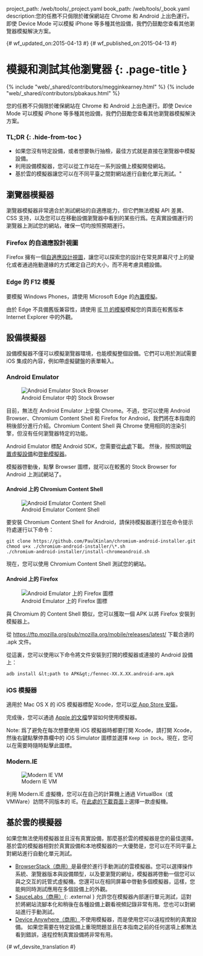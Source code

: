 project_path: /web/tools/_project.yaml
book_path: /web/tools/_book.yaml
description:您的任務不只侷限於確保網站在 Chrome 和 Android 上出色運行。即使 Device Mode 可以模擬 iPhone 等多種其他設備，我們仍鼓勵您查看其他瀏覽器模擬解決方案。

{# wf_updated_on:2015-04-13 #}
{# wf_published_on:2015-04-13 #}

# 模擬和測試其他瀏覽器 {: .page-title }

{% include "web/_shared/contributors/megginkearney.html" %}
{% include "web/_shared/contributors/pbakaus.html" %}

您的任務不只侷限於確保網站在 Chrome 和 Android 上出色運行。即使 Device Mode 可以模擬 iPhone 等多種其他設備，我們仍鼓勵您查看其他瀏覽器模擬解決方案。


### TL;DR {: .hide-from-toc }
- 如果您沒有特定設備，或者想要執行抽檢，最佳方式就是直接在瀏覽器中模擬設備。
- 利用設備模擬器，您可以從工作站在一系列設備上模擬開發網站。
- 基於雲的模擬器讓您可以在不同平臺之間對網站進行自動化單元測試。"


## 瀏覽器模擬器

瀏覽器模擬器非常適合於測試網站的自適應能力，但它們無法模擬 API 差異、CSS 支持，以及您可以在移動設備瀏覽器中看到的某些行爲。在真實設備運行的瀏覽器上測試您的網站，確保一切均按照預期運行。


### Firefox 的自適應設計視圖

Firefox 擁有一個[自適應設計視圖](https://developer.mozilla.org/en-US/docs/Tools/Responsive_Design_View)，讓您可以探索您的設計在常見屏幕尺寸上的變化或者通過拖動邊緣的方式確定自己的大小，而不用考慮具體設備。




### Edge 的 F12 模擬

要模擬 Windows Phones，請使用 Microsoft Edge 的[內置模擬](https://dev.modern.ie/platform/documentation/f12-devtools-guide/emulation/)。

由於 Edge 不具備舊版兼容性，請使用 [IE 11 的模擬](https://msdn.microsoft.com/en-us/library/dn255001(v=vs.85).aspx)模擬您的頁面在較舊版本 Internet Explorer 中的外觀。

## 設備模擬器

設備模擬器不僅可以模擬瀏覽器環境，也能模擬整個設備。它們可以用於測試需要 iOS 集成的內容，例如帶虛擬鍵盤的表單輸入。

### Android Emulator

<figure class="attempt-right">
  <img src="imgs/android-emulator-stock-browser.png" alt="Android Emulator Stock Browser">
  <figcaption>Android Emulator 中的 Stock Browser</figcaption>
</figure>

目前，無法在 Android Emulator 上安裝 Chrome。不過，您可以使用 Android Browser、Chromium Content Shell 和 Firefox for Android，我們將在本指南的稍後部分進行介紹。Chromium Content Shell 與 Chrome 使用相同的渲染引擎，但沒有任何瀏覽器特定的功能。

Android Emulator 標配 Android SDK，您需要從<a href="http://developer.android.com/sdk/installing/studio.html">此處</a>下載。
然後，按照說明<a href="http://developer.android.com/tools/devices/managing-avds.html">設置虛擬設備</a>和<a href="http://developer.android.com/tools/devices/emulator.html">啓動模擬器</a>。

模擬器啓動後，點擊 Browser 圖標，就可以在較舊的 Stock Browser for Android 上測試網站了。

#### Android 上的 Chromium Content Shell

<figure class="attempt-right">
  <img src="imgs/android-avd-contentshell.png" alt="Android Emulator Content Shell">
  <figcaption>Android Emulator Content Shell</figcaption>
</figure>

要安裝 Chromium Content Shell for Android，請保持模擬器運行並在命令提示符處運行以下命令：


    git clone https://github.com/PaulKinlan/chromium-android-installer.git
    chmod u+x ./chromium-android-installer/\*.sh
    ./chromium-android-installer/install-chromeandroid.sh

現在，您可以使用 Chromium Content Shell 測試您的網站。


#### Android 上的 Firefox

<figure class="attempt-right">
  <img src="imgs/ff-on-android-emulator.png" alt="Android Emulator 上的 Firefox 圖標">
  <figcaption>Android Emulator 上的 Firefox 圖標</figcaption>
</figure>

與 Chromium 的 Content Shell 類似，您可以獲取一個 APK 以將 Firefox 安裝到模擬器上。

從 <a href="https://ftp.mozilla.org/pub/mozilla.org/mobile/releases/latest/">https://ftp.mozilla.org/pub/mozilla.org/mobile/releases/latest/</a> 下載合適的 .apk 文件。

從這裏，您可以使用以下命令將文件安裝到打開的模擬器或連接的 Android 設備上：

    adb install &lt;path to APK&gt;/fennec-XX.X.XX.android-arm.apk


### iOS 模擬器

適用於 Mac OS X 的 iOS 模擬器標配 Xcode，您可以[從 App Store 安裝](https://itunes.apple.com/us/app/xcode/id497799835?ls=1&mt=12)。


完成後，您可以通過 [Apple 的文檔](https://developer.apple.com/library/prerelease/ios/documentation/IDEs/Conceptual/iOS_Simulator_Guide/Introduction/Introduction.html)學習如何使用模擬器。

Note: 爲了避免在每次想要使用 iOS 模擬器時都要打開 Xcode，請打開 Xcode，然後右鍵點擊停靠欄中的 iOS Simulator 圖標並選擇 `Keep in Dock`。現在，您可以在需要時隨時點擊此圖標。

### Modern.IE

<figure class="attempt-right">
  <img src="imgs/modern-ie-simulator.png" alt="Modern IE VM">
  <figcaption>Modern IE VM</figcaption>
</figure>

利用 Modern.IE 虛擬機，您可以在自己的計算機上通過 VirtualBox（或 VMWare）訪問不同版本的 IE。在<a href="https://modern.ie/en-us/virtualization-tools#downloads">此處的下載頁面</a>上選擇一款虛擬機。


## 基於雲的模擬器

如果您無法使用模擬器並且沒有真實設備，那麼基於雲的模擬器是您的最佳選擇。基於雲的模擬器相對於真實設備和本地模擬器的一大優勢是，您可以在不同平臺上對網站進行自動化單元測試。

* [BrowserStack（商用）](https://www.browserstack.com/automate)是最便於進行手動測試的雲模擬器。您可以選擇操作系統、瀏覽器版本與設備類型，以及要瀏覽的網址，模擬器將啓動一個您可以與之交互的託管式虛擬機。您還可以在相同屏幕中啓動多個模擬器，這樣，您能夠同時測試應用在多個設備上的外觀。
* [SauceLabs（商用）](https://saucelabs.com/){: .external } 允許您在模擬器內部運行單元測試，這對於將網站流腳本化和稍後在各種設備上觀看視頻記錄非常有用。您也可以對網站進行手動測試。
* [Device Anywhere（商用）](http://www.keynote.com/solutions/testing/mobile-testing)不使用模擬器，而是使用您可以遠程控制的真實設備。
如果您需要在特定設備上重現問題並且在本指南之前的任何選項上都無法看到錯誤，遠程控制真實設備將非常有用。





{# wf_devsite_translation #}
